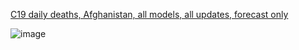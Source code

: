 [C19 daily deaths, Afghanistan, all models, all updates, forecast only](https://github.com/pourmalek/CovidLongitudinalResults/blob/main/results/countries/Afghanistan/graph%2002%20Afghanistan%20ALL%20MODELS%20C19%20daily%20deaths%20all%20updates.pdf)

![image](https://github.com/pourmalek/CovidLongitudinalResults/assets/30849720/31f26789-3d12-49ec-a54e-c9cc2f38c306)


